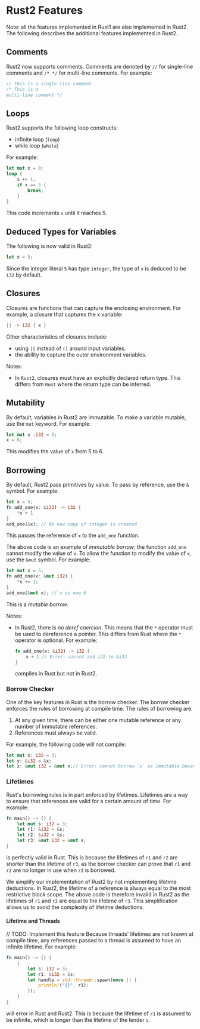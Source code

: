 # Rust2 Features

Note: all the features implemented in Rust1 are also implemented in Rust2. The following describes the additional features implemented in Rust2.

## Comments

Rust2 now supports comments. Comments are denoted by `//` for single-line comments and `/* */` for multi-line comments. For example:

```rust
// This is a single-line comment
/* This is a
multi-line comment */
```

## Loops

Rust2 supports the following loop constructs:

- infinite loop (`loop`)
- while loop (`while`)

For example:

```rust
let mut x = 0;
loop {
    x += 1;
    if x == 5 {
        break;
    }
}
```

This code increments `x` until it reaches 5.

## Deduced Types for Variables

The following is now valid in Rust2:

```rust
let x = 5;
```

Since the integer literal `5` has type `integer`, the type of `x` is deduced to be `i32` by default.

## Closures

Closures are functions that can capture the enclosing environment. For example, a closure that captures the x variable:

```rust
|| -> i32 { x }
```

Other characteristics of closures include:

- using `||` instead of `()` around input variables.
- the ability to capture the outer environment variables.

Notes:

- In `Rust2`, closures must have an explicitly declared return type. This differs from `Rust` where the return type can be inferred.

## Mutability

By default, variables in Rust2 are immutable. To make a variable mutable, use the `mut` keyword. For example:

```rust
let mut x :i32 = 5;
x = 6;
```

This modifies the value of `x` from 5 to 6.

## Borrowing

By default, Rust2 pass primitives by value. To pass by reference, use the `&` symbol. For example:

```rust
let x = 5;
fn add_one(x: &i32) -> i32 {
    *x + 1
}
add_one(&x); // No new copy of integer is created
```

This passes the reference of `x` to the `add_one` function.

The above code is an example of _immutable borrow_; the function `add_one` cannot modify the value of `x`. To allow the function to modify the value of `x`, use the `&mut` symbol. For example:

```rust
let mut x = 5;
fn add_one(x: &mut i32) {
    *x += 1;
}
add_one(&mut x); // x is now 6
```

This is a _mutable borrow_.

Notes:

- In Rust2, there is no _deref coercion_. This means that the `*` operator must be used to dereference a pointer. This differs from Rust where the `*` operator is optional. For example:

    ```rust
    fn add_one(x: &i32) -> i32 {
        x + 1 // Error: cannot add i32 to &i32
    }
    ```

    compiles in Rust but not in Rust2.

### Borrow Checker

One of the key features in Rust is the borrow checker. The borrow checker enforces the rules of borrowing at compile time. The rules of borrowing are:

1. At any given time, there can be either one mutable reference or any number of immutable references.
2. References must always be valid.

 For example, the following code will not compile:

```rust
let mut x: i32 = 3;
let y: &i32 = &x;
let z: &mut i32 = &mut x;// Error: cannot borrow `x` as immutable because it is also borrowed as mutable
```

### Lifetimes

Rust's borrowing rules is in part enforced by lifetimes. Lifetimes are a way to ensure that references are valid for a certain amount of time. For example:

```rust
fn main() -> () {
    let mut s: i32 = 3;
    let r1: &i32 = &s;
    let r2: &i32 = &s;
    let r3: &mut i32 = &mut s;
}
```

is perfectly valid in Rust. This is because the lifetimes of `r1` and `r2` are shorter than the lifetime of `r3`, as the borrow checker can prove that `r1` and `r2` are no longer in use when `r3` is borrowed.

We simplify our implementation of Rust2 by not implementing lifetime deductions. In Rust2, the lifetime of a reference is always equal to the most restrictive block scope. The above code is therefore invalid in Rust2 as the lifetimes of `r1` and `r2` are equal to the lifetime of `r3`. This simplification allows us to avoid the complexity of lifetime deductions.

#### Lifetime and Threads

// TODO: Implement this feature
Because threads' lifetimes are not known at compile time, any references passed to a thread is assumed to have an infinite lifetime. For example:

```rust
fn main() -> () {
    {
        let s: i32 = 3;
        let r1: &i32 = &s;
        let handle = std::thread::spawn(move || {
            println!("{}", r1);
        });
    }
}
```

will error in Rust and Rust2. This is because the lifetime of `r1` is assumed to be infinite, which is longer than the lifetime of the lender `s`.
